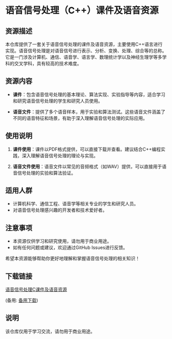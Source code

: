 # 语音信号处理（C++）课件及语音资源

## 资源描述

本仓库提供了一套关于语音信号处理的课件及语音资源，主要使用C++语言进行实现。语音信号处理是对语音信号进行表示、分析、变换、处理、综合等的总称。它是一门涉及计算机、通信、语音学、语言学、数理统计学以及神经生理学等多学科的交叉学科，具有较高的技术难度。

## 资源内容

- **课件**：包含语音信号处理的基本理论、算法实现、实验指导等内容，适合学习和研究语音信号处理的学生和研究人员使用。
  
- **语音文件**：提供了多个语音样本，用于实验和算法测试。这些语音文件涵盖了不同的语音特征和场景，有助于深入理解语音信号处理的实际应用。

## 使用说明

1. **课件使用**：课件以PDF格式提供，可以直接下载并查看。建议结合C++编程实践，深入理解语音信号处理的理论与实现。

2. **语音文件使用**：语音文件以常见的音频格式（如WAV）提供，可以直接用于语音信号处理的实验和算法验证。

## 适用人群

- 计算机科学、通信工程、语音学等相关专业的学生和研究人员。
- 对语音信号处理感兴趣的开发者和技术爱好者。

## 注意事项

- 本资源仅供学习和研究使用，请勿用于商业用途。
- 如有任何问题或建议，欢迎通过GitHub Issues进行反馈。

希望本资源能够帮助你更好地理解和掌握语音信号处理的相关知识！

## 下载链接
[语音信号处理C课件及语音资源]() 

(备用: [备用下载](https://pan.baidu.com/s/1J8VT16Ao4aZnyHqwEFCjkg?pwd=1234))

## 说明

该仓库仅用于学习交流，请勿用于商业用途。
